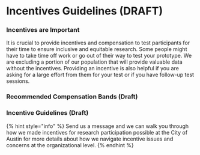 # Incentives Guidelines (DRAFT)

### I**ncentives are Important**

It is crucial to provide incentives and compensation to test participants for their time to ensure inclusive and equitable research. Some people might have to take time off work or go out of their way to test your prototype. We are excluding a portion of our population that will provide valuable data without the incentives. Providing an incentive is also helpful if you are asking for a large effort from them for your test or if you have follow-up test sessions.

### **Recommended Compensation Bands (Draft)**



### Incentive **Guidelines (Draft)**



{% hint style="info" %}
Send us a message and we can walk you through how we made incentives for research participation possible at the City of Austin for more details about how we navigate incentive issues and concerns at the organizational level.
{% endhint %}

